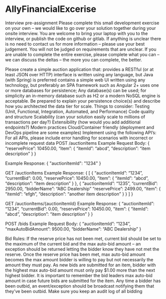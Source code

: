 # AllyFinancialExcerise
Interview pre-assignment
Please complete this small development exercise on your own – we would like to go over your solution together during your onsite interview. You are welcome to bring your laptop with you to the interview, or publish the code on github or gitlab. If anything is unclear there is no need to contact us for more information – please use your best judgement. You will not be judged on requirements that are unclear. If you are unable to complete the entire exercise, please complete what you can – we can discuss the deltas – the more you can complete, the better.

Please create a simple auction application that:
provides a RESTful (or at least JSON over HTTP) interface
is written using any language, but Java (with Spring) is preferred
contains a simple web UI written using any technology, but preferably an SPA framework such as Angular 2+
uses one or more databases for persistence; Any database(s) can be used; for simplicity an in-memory database such as H2 or a modern NoSQL engine is acceptable. Be prepared to explain your persistence choice(s) and describe how you architected the data tier for scale.
Things to consider:
Testing (Unit, Functional, Integration, Automated, and Performance)
Code quality and structure
Scalability (can your solution easily scale to millions of transactions per day?)
Extensibility (how would you add additional endpoints?)
Modern practices
Cloud/Container friendly (deployment and DevOps pipeline are some examples)
Implement using the following API’s:
For all APIs, please include error handling for scenarios with incorrect or incomplete request data
POST /auctionItems
Example Request Body:
{
	“reservePrice”: 10450.00,
	“item”: {
		“itemId”: “abcd”,
		“description”: “item description”
	}
}

Example Response:
{
	"auctionItemId": "1234"
}

GET /auctionItems
Example Response:
{
	[
{
	“auctionItemId”: “1234”,
	“currentBid”: 0.00,
	“reservePrice”: 10450.00,
	“item”: {
		“itemId”: “abcd”,
		“description”: “item description”
	}
},
{
	“auctionItemId”: “1235”,
	“currentBid”: 2950.00,
	“bidderName”: “ABC Dealership”
“reservePrice”: 2499.00,
	“item”: {
		“itemId”: “efgh”,
		“description”: “another item description”
	}
}
	]
}

GET /auctionItems/{auctionItemId}
Example Response:
{
	“auctionItemId”: “1234”,
	“currentBid”: 0.00,
	“reservePrice”: 10450.00,
	“item”: {
		“itemId”: “abcd”,
		“description”: “item description”
	}
}

POST /bids
Example Request Body:
{
	“auctionItemId”: “1234”,
	“maxAutoBidAmount”: 9500.00,
	“bidderName”: “ABC Dealership”
}

Bid Rules:
If the reserve price has not been met, current bid should be set to the maximum of the current bid and the max auto-bid amount – an exception should be returned letting the bidder know they have not met the reserve.
Once the reserve price has been met, max auto-bid amount becomes the max amount bidder is willing to pay but not necessarily the amount they must pay. As new bids are submitted for an item, bidder with the highest max auto-bid amount must only pay $1.00 more than the next highest bidder. It is important to remember the bid leaders max auto-bid amount in case future bids are submitted for the item. Any time a bidder has been outbid, an event/exception should be broadcast notifying them that they’ve been outbid.
Make sure you keep an audit log of all bidding
